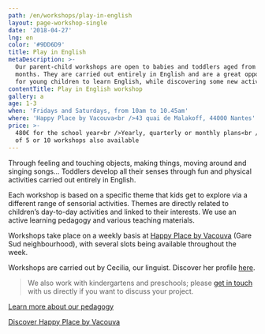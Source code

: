 ```yaml
---
path: /en/workshops/play-in-english
layout: page-workshop-single
date: '2018-04-27'
lng: en
color: '#9DD6D9'
title: Play in English
metaDescription: >-
  Our parent-child workshops are open to babies and toddlers aged from 12 to 36
  months. They are carried out entirely in English and are a great opportunity
  for young children to learn English, while discovering some new activities. 
contentTitle: Play in English workshop
gallery: a
age: 1-3
when: 'Fridays and Saturdays, from 10am to 10.45am'
where: 'Happy Place by Vacouva<br />43 quai de Malakoff, 44000 Nantes'
price: >-
  480€ for the school year<br />Yearly, quarterly or monthly plans<br />Passes
  of 5 or 10 workshops also available
---
```

Through feeling and touching objects, making things, moving around and singing songs… Toddlers develop all their senses through fun and physical activities carried out entirely in English.

Each workshop is based on a specific theme that kids get to explore via a different range of sensorial activities. Themes are directly related to children’s day-to-day activities and linked to their interests. We use an active learning pedagogy and various teaching materials.

Workshops take place on a weekly basis at [Happy Place by Vacouva](https://www.google.fr/maps/place/Vacouva/@47.2146419,-1.5433538,17z/data=!3m1!4b1!4m5!3m4!1s0x4805eeb8399276c5:0xe54ac076a5ce2080!8m2!3d47.2146419!4d-1.5411651) (Gare Sud neighbourhood), with several slots being available throughout the week.

Workshops are carried out by Cecilia, our linguist. Discover her profile [here](/en/team). 

> We also work with kindergartens and preschools; please [get in touch](/en/contact-us) with us directly if you want to discuss your project.

[Learn more about our pedagogy](/en/pedagogy)

[Discover Happy Place by Vacouva](/en/workshops#vacouva)
